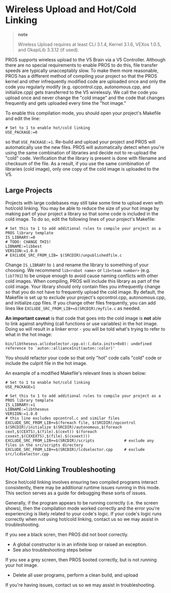 # Wireless Upload and Hot/Cold Linking

> **note**
>
> Wireless Upload requires at least CLI 3.1.4, Kernel 3.1.6, VEXos
> 1.0.5, and OkapiLib 3.3.12 (if used).

PROS supports wireless upload to the V5 Brain via a V5 Controller.
Although there are no special requirements to enable PROS to do this,
file transfer speeds are typically unacceptably slow. To make them more
reasonable, PROS has a different method of compiling your project so
that the PROS kernel and other infrequently modified code are uploaded
once and only the code you regularly modify (e.g. opcontrol.cpp,
autonomous.cpp, and initialize.cpp) gets transferred to the V5
wirelessly. We call the code you upload once and never change the "cold
image" and the code that changes frequently and gets uploaded every time
the "hot image."

To enable this compilation mode, you should open your project's Makefile
and edit the line:

```{.Makefile}
# Set to 1 to enable hot/cold linking
USE_PACKAGE:=0
```

so that `USE_PACKAGE:=1`. Re-build and upload your project and PROS will
automatically use the new files. PROS will automatically detect when
you're using the same combination of libraries and decide not to
re-upload the "cold" code. Verification that the library is present is
done with filename and checksum of the file. As a result, if you use the
same combination of libraries (cold image), only one copy of the cold
image is uploaded to the V5.

## Large Projects

Projects with large codebases may still take some time to upload even
with hot/cold linking. You may be able to reduce the size of your hot
image by making part of your project a library so that some code is
included in the cold image. To do so, edit the following lines of your
project's Makefile:

```{.Makefile}
# Set this to 1 to add additional rules to compile your project as a PROS library template
IS_LIBRARY:=0
# TODO: CHANGE THIS!
LIBNAME:=libbest
VERSION:=1.0.0
# EXCLUDE_SRC_FROM_LIB= $(SRCDIR)/unpublishedfile.c
```

Change `IS_LIBRARY` to `1` and rename the library to something of your
choosing. We recommend `lib<robot name>` or `lib<team number>` (e.g.
`lib7701`) to be unique enough to avoid cause naming conflicts with
other cold images. When compiling, PROS will include this library as
part of the cold image. Your library should only contain files you
infrequently change so that you do not have to frequently upload the
cold image. By default, the Makefile is set up to exclude your project's
opcontrol.cpp, autonomous.cpp, and initialize.cpp files. If you change
other files frequently, you can add lines like
`EXCLUDE_SRC_FROM_LIB+=$(SRCDIR)/myfile.c` as needed.

**An important caveat** is that code that goes into the cold image is
**not** able to link against anything (call functions or use variables)
in the hot image. Doing so will result in a linker error - you will be
told what's trying to refer to what in the hot image:

    bin/libtheseus.a(lcdselector.cpp.o):(.data.inits+0x0): undefined reference to `auton::allianceInit(auton::color)'

You should refactor your code so that only "hot" code calls "cold" code
or include the culprit file in the hot image.

An example of a modified Makefile's relevant lines is shown below:

```{.Makefile}
# Set to 1 to enable hot/cold linking
USE_PACKAGE=1

# Set this to 1 to add additional rules to compile your project as a PROS library template
IS_LIBRARY:=1
LIBNAME:=libtheseus
VERSION:=1.0.0
# this line excludes opcontrol.c and similar files
EXCLUDE_SRC_FROM_LIB+=$(foreach file, $(SRCDIR)/opcontrol $(SRCDIR)/initialize $(SRCDIR)/autonomous,$(foreach cext,$(CEXTS),$(file).$(cext)) $(foreach cxxext,$(CXXEXTS),$(file).$(cxxext)))
EXCLUDE_SRC_FROM_LIB+=$(SRCDIR)/scripts             # exclude any files in the src/scripts directory
EXCLUDE_SRC_FROM_LIB+=$(SRCDIR)/lcdselector.cpp     # exclude src/lcdselector.cpp
```

## Hot/Cold Linking Troubleshooting

Since hot/cold linking involves ensuring two compiled programs interact
consistently, there may be additional runtime issues running in this
mode. This section serves as a guide for debugging these sorts of
issues.

Generally, if the program appears to be running correctly (i.e. the
screen shows), then the compilation mode worked correctly and the error
you're experiencing is likely related to your code's logic. If your
code's logic runs correctly when not using hot/cold linking, contact us
so we may assist in troubleshooting.

If you see a black scren, then PROS did not boot correctly.

- A global constructor is in an infinite loop or raised an exception.
- See also troubleshooting steps below

If you see a grey screen, then PROS booted correctly, but is not running
your hot image.

- Delete all user programs, perform a clean build, and upload

If you're having issues, contact us so we may assist in troubleshooting.

